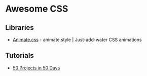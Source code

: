 # Awesome CSS

## Libraries
* [Animate.css](https://animate.style/) - animate.style | Just-add-water CSS animations

## Tutorials
* [50 Projects in 50 Days](https://github.com/bradtraversy/50projects50days)
